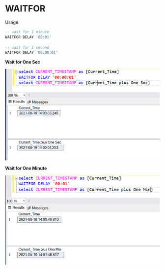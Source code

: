 # WAITFOR

Usage:
```SQL
-- wait for 1 minute
WAITFOR DELAY '00:01'

-- wait for 1 second
WAITFOR DELAY '00:00:01'
```

**Wait for One Sec**

![Wait For One Sec](../../Images/WaitForDelayOneSec.PNG)

**Wait for One Minute**

![Wait For One Min](../../Images/WaitForDelayOneMin.PNG)
